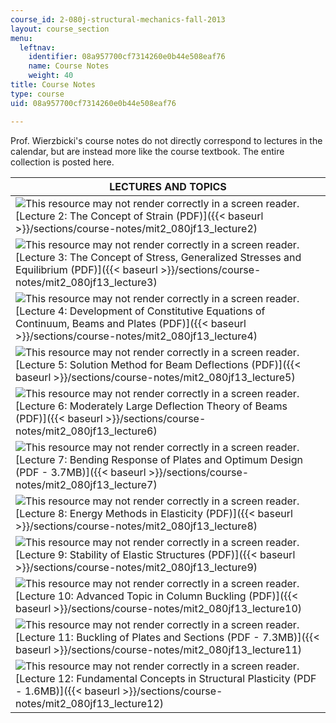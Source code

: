 ```yaml
---
course_id: 2-080j-structural-mechanics-fall-2013
layout: course_section
menu:
  leftnav:
    identifier: 08a957700cf7314260e0b44e508eaf76
    name: Course Notes
    weight: 40
title: Course Notes
type: course
uid: 08a957700cf7314260e0b44e508eaf76

---
```


Prof. Wierzbicki's course notes do not directly correspond to lectures in the calendar, but are instead more like the course textbook. The entire collection is posted here.

| LECTURES AND TOPICS |
| --- |
| ![This resource may not render correctly in a screen reader.](/images/inacessible.gif)[Lecture 2: The Concept of Strain (PDF)]({{< baseurl >}}/sections/course-notes/mit2_080jf13_lecture2) |
| ![This resource may not render correctly in a screen reader.](/images/inacessible.gif)[Lecture 3: The Concept of Stress, Generalized Stresses and Equilibrium (PDF)]({{< baseurl >}}/sections/course-notes/mit2_080jf13_lecture3) |
| ![This resource may not render correctly in a screen reader.](/images/inacessible.gif)[Lecture 4: Development of Constitutive Equations of Continuum, Beams and Plates (PDF)]({{< baseurl >}}/sections/course-notes/mit2_080jf13_lecture4) |
| ![This resource may not render correctly in a screen reader.](/images/inacessible.gif)[Lecture 5: Solution Method for Beam Deflections (PDF)]({{< baseurl >}}/sections/course-notes/mit2_080jf13_lecture5) |
| ![This resource may not render correctly in a screen reader.](/images/inacessible.gif)[Lecture 6: Moderately Large Deflection Theory of Beams (PDF)]({{< baseurl >}}/sections/course-notes/mit2_080jf13_lecture6) |
| ![This resource may not render correctly in a screen reader.](/images/inacessible.gif)[Lecture 7: Bending Response of Plates and Optimum Design (PDF - 3.7MB)]({{< baseurl >}}/sections/course-notes/mit2_080jf13_lecture7) |
| ![This resource may not render correctly in a screen reader.](/images/inacessible.gif)[Lecture 8: Energy Methods in Elasticity (PDF)]({{< baseurl >}}/sections/course-notes/mit2_080jf13_lecture8) |
| ![This resource may not render correctly in a screen reader.](/images/inacessible.gif)[Lecture 9: Stability of Elastic Structures (PDF)]({{< baseurl >}}/sections/course-notes/mit2_080jf13_lecture9) |
| ![This resource may not render correctly in a screen reader.](/images/inacessible.gif)[Lecture 10: Advanced Topic in Column Buckling (PDF)]({{< baseurl >}}/sections/course-notes/mit2_080jf13_lecture10) |
| ![This resource may not render correctly in a screen reader.](/images/inacessible.gif)[Lecture 11: Buckling of Plates and Sections (PDF - 7.3MB)]({{< baseurl >}}/sections/course-notes/mit2_080jf13_lecture11) |
| ![This resource may not render correctly in a screen reader.](/images/inacessible.gif)[Lecture 12: Fundamental Concepts in Structural Plasticity (PDF - 1.6MB)]({{< baseurl >}}/sections/course-notes/mit2_080jf13_lecture12)